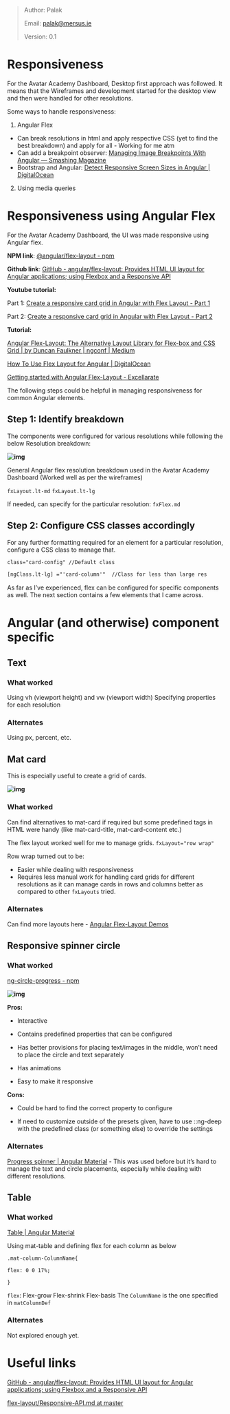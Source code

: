 > Author: Palak
>
> Email: palak@mersus.ie
>
> Version: 0.1

# Responsiveness

For the Avatar Academy Dashboard, Desktop first approach was followed. It means that the Wireframes and development started for the desktop view and then were handled for other resolutions.

Some ways to handle responsiveness:

1. Angular Flex


- Can break resolutions in html and apply respective CSS (yet to find the best breakdown) and apply for all - Working for me atm
- Can add a breakpoint observer: [Managing Image Breakpoints With Angular — Smashing Magazine](https://www.smashingmagazine.com/2019/02/image-breakpoints-angular/)
- Bootstrap and Angular: [Detect Responsive Screen Sizes in Angular | DigitalOcean](https://www.digitalocean.com/community/tutorials/detect-responsive-screen-sizes-in-angular)

2. Using media queries

# Responsiveness using Angular Flex

For the Avatar Academy Dashboard, the UI was made responsive using Angular flex.

**NPM link**: [@angular/flex-layout - npm](https://www.npmjs.com/package/@angular/flex-layout)

**Github link**: [GitHub - angular/flex-layout: Provides HTML UI layout for Angular applications; using Flexbox and a Responsive API](https://github.com/angular/flex-layout)

**Youtube tutorial:** 

Part 1: [Create a responsive card grid in Angular with Flex Layout - Part 1](https://youtu.be/O460xQPYckE)

Part 2: [Create a responsive card grid in Angular with Flex Layout - Part 2](https://youtu.be/C5ew4olWLGQ)

**Tutorial:**

[Angular Flex-Layout: The Alternative Layout Library for Flex-box and CSS Grid | by Duncan Faulkner | ngconf | Medium](https://medium.com/ngconf/angular-flex-layout-ddf1c8fad37e)

[How To Use Flex Layout for Angular | DigitalOcean](https://www.digitalocean.com/community/tutorials/angular-flex-layout)

[Getting started with Angular Flex-Layout - Excellarate](https://www.excellarate.com/blogs/getting-started-with-angular-flex-layout/)

The following steps could be helpful in managing responsiveness for common Angular elements. 

## Step 1: Identify breakdown

The components were configured for various resolutions while following the below Resolution breakdown:

**![img](https://lh4.googleusercontent.com/zrVhsHxmlB49WFZy8gmnueApxayNsh5XDtYLvrQH_Q7ljdbbtjLskq3QrNazVLXjwHZwuHoM7fz4jBN2hmQ7tLgI_wrlvjUS6ssQacm67s3CIlwpGMEkZE_KyHNioX_w_e-K5HkQ)**


General Angular flex resolution breakdown used in the Avatar Academy Dashboard (Worked well as per the wireframes)

`fxLayout.lt-md`
`fxLayout.lt-lg`

If needed, can specify for the particular resolution:
`fxFlex.md`

## Step 2: Configure CSS classes accordingly

For any further formatting required for an element for a particular resolution, configure a CSS class to manage that.

```html
class="card-config" //Default class

[ngClass.lt-lg] ="'card-column'"  //Class for less than large res
```

As far as I’ve experienced, flex can be configured for specific components as well. The next section contains a few elements that I came across.

# Angular (and otherwise) component specific

## Text

### What worked

Using vh (viewport height) and vw (viewport width)
Specifying properties for each resolution 

### Alternates

Using px, percent, etc.

## Mat card

This is especially useful to create a grid of cards.

**![img](https://lh6.googleusercontent.com/pJlLavnhNhAw8dJisn_QvyyrB0Kx8X9AYZNkllTpbbS3FWOQ5Mnciyec-sBgF1QXoDAdAXVlj8_-CmXaP5QD7hgdcRQUlFBWCMjT53oXRMrKBLFRDe2uj6CuBO8QKQJTrgat89uF)**

### What worked

Can find alternatives to mat-card if required but some predefined tags in HTML were handy (like mat-card-title, mat-card-content etc.)

The flex layout worked well for me to manage grids.
`fxLayout="row wrap"`

Row wrap turned out to be:

- Easier while dealing with responsiveness
- Requires less manual work for handling card grids for different resolutions as it can manage cards in rows and columns better as compared to other `fxLayouts` tried.

### Alternates

Can find more layouts here - [Angular Flex-Layout Demos](https://tburleson-layouts-demos.firebaseapp.com/#/docs)

## Responsive spinner circle

### What worked

[ng-circle-progress - npm](https://www.npmjs.com/package/ng-circle-progress)

**![img](https://lh3.googleusercontent.com/FEipoZcGZHKbLgbBXSKrQmPy_haGTdmXPqtl3fnLoWg2GVOQCEU_3Zynn_I9C-MqfC-UwqUFvh5kvxwR_fYWryTwMU731jyNKc9BvysBRF_zbTfV5ZCYhrskN9nBfpvQpuoYsO3O)**

**Pros:**

- 
  Interactive

- Contains predefined properties that can be configured
- Has better provisions for placing text/images in the middle, won’t need to place the circle and text separately
- Has animations
- Easy to make it responsive

**Cons:**

- Could be hard to find the correct property to configure

- If need to customize outside of the presets given, have to use ::ng-deep with the predefined class (or something else) to override the settings

### Alternates

[Progress spinner | Angular Material](https://material.angular.io/components/progress-spinner/api) - This was used before but it’s hard to manage the text and circle placements, especially while dealing with different resolutions.

## Table

### What worked

[Table | Angular Material](https://material.angular.io/components/table/overview)

Using mat-table and defining flex for each column as below

`.mat-column-ColumnName{`

`flex: 0 0 17%;`

`}`

`flex`: Flex-grow Flex-shrink Flex-basis
The `ColumnName` is the one specified in `matColumnDef`

### Alternates

Not explored enough yet.

# Useful links

[GitHub - angular/flex-layout: Provides HTML UI layout for Angular applications; using Flexbox and a Responsive API](https://github.com/angular/flex-layout)

[flex-layout/Responsive-API.md at master](https://github.com/angular/flex-layout/blob/master/docs/documentation/Responsive-API.md)
